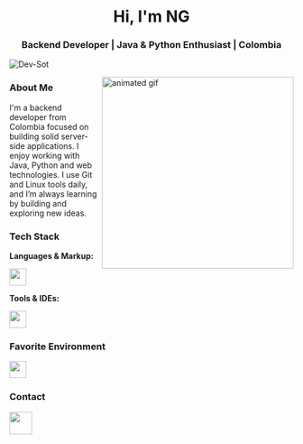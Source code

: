 <h1 align="center">Hi, I'm NG</h1>
<h3 align="center">Backend Developer | Java & Python Enthusiast | Colombia</h3>

<p align="left">
  <img src="https://komarev.com/ghpvc/?username=Dev-Sot&label=Profile%20views&color=0e75b6&style=flat" alt="Dev-Sot" />
</p>

<img src="https://i.pinimg.com/736x/3e/d0/d9/3ed0d984ecb5f6f0374cd6c0d26dd4df.jpg" alt="animated gif" align="right" width="340px" />

### About Me

I'm a backend developer from Colombia focused on building solid server-side applications. I enjoy working with Java, Python and web technologies. I use Git and Linux tools daily, and I’m always learning by building and exploring new ideas.

### Tech Stack

**Languages & Markup:**

<p align="left">
  <img src="https://skillicons.dev/icons?i=java,python,js,html,css" height="30" />
</p>

**Tools & IDEs:**

<p align="left">
  <img src="https://skillicons.dev/icons?i=vscode,eclipse,git" height="30" />
</p>

### Favorite Environment

<p align="left">
  <img src="https://skillicons.dev/icons?i=linux,bash" height="30" />
</p>

### Contact

<p align="left">
  <a href="https://discord.com/users/1374604165887823941" target="_blank">
    <img src="https://raw.githubusercontent.com/maurodesouza/profile-readme-generator/master/src/assets/icons/social/discord/default.svg" width="40" />
  </a>
</p>
